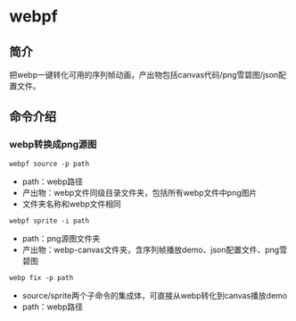 # webpf

## 简介

把webp一键转化可用的序列帧动画，产出物包括canvas代码/png雪碧图/json配置文件。

## 命令介绍

### webp转换成png源图

`webpf source -p path`

- path：webp路径
- 产出物：webp文件同级目录文件夹，包括所有webp文件中png图片
- 文件夹名称和webp文件相同

`webpf sprite -i path`

- path：png源图文件夹
- 产出物：webp-canvas文件夹，含序列帧播放demo、json配置文件、png雪碧图

`webp fix -p path`

- source/sprite两个子命令的集成体，可直接从webp转化到canvas播放demo
- path：webp路径